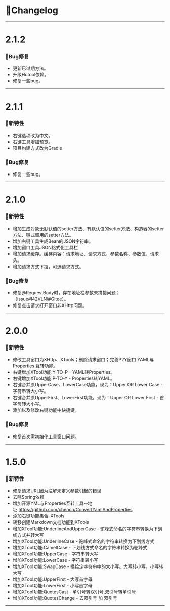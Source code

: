 
# 🚀Changelog
-------------------------------------------------------------------------------------------------------------

# 2.1.2

### 🐞Bug修复
* 更新已过期方法。
* 升级Hutool依赖。
* 修复一些bug。
-------------------------------------------------------------------------------------------------------------

# 2.1.1

### 🐣新特性
* 右键选项改为中文。
* 右键工具增加预览。
* 项目构建方式改为Gradle
### 🐞Bug修复
* 修复一些bug。
-------------------------------------------------------------------------------------------------------------

# 2.1.0

### 🐣新特性
* 增加生成对象无默认值的setter方法、有默认值的setter方法、构造器的setter方法、链式调用的setter方法。
* 增加右键工具生成Bean的JSON字符串。
* 增加窗口工具JSON格式化工具栏
* 增加请求缓存。缓存内容：请求地址、请求方式、参数名称、参数值、请求头。
* 增加请求方式下拉，可选请求方式。
### 🐞Bug修复
* 修复@RequestBody时，存在地址栏参数未拼接问题；（issue#I42VLN@Gitee）。
* 修复点击请求打开窗口非XHttp问题。

-------------------------------------------------------------------------------------------------------------

# 2.0.0

### 🐣新特性
* 修改工具窗口为XHttp、XTools；删除请求窗口；完善P2Y窗口 YAML与Properties 互转功能。
* 右键增加XTool功能:Y-TO-P - YAML转Properties。
* 右键增加XTool功能:P-TO-Y - Properties转YAML。
* 右键合并原UpperCase、LowerCase功能，现为：Upper OR Lower Case - 字符串转大小写。
* 右键合并原UpperFirst、LowerFirst功能，现为：Upper OR Lower First - 首字母转大小写。
* 添加以及修改右键功能中快捷键。
### 🐞Bug修复
* 修复首次需初始化工具窗口问题。

-------------------------------------------------------------------------------------------------------------

# 1.5.0

### 🐣新特性
* 修复请求URL因为注解未定义参数引起的错误
* 去除Spring依赖
* 增加开源YML与Properties互转工具--地址:<a href="https://github.com/chencn/ConvertYamlAndProperties">https://github.com/chencn/ConvertYamlAndProperties</a>
* 添加右键功能集合-XTools
* 转移创建Markdown文档功能到XTools
* 增加XTool功能:UnderlineAndUpperCase - 驼峰式命名的字符串转换为下划线方式并转大写
* 增加XTool功能:UnderlineCase - 驼峰式命名的字符串转换为下划线方式
* 增加XTool功能:CamelCase - 下划线方式命名的字符串转换为驼峰式
* 增加XTool功能:UpperCase - 字符串转大写
* 增加XTool功能:LowerCase - 字符串转小写
* 增加XTool功能:SwapCase - 换给定字符串中的大小写。大写转小写，小写转大写
* 增加XTool功能:UpperFirst - 大写首字母
* 增加XTool功能:LowerFirst - 小写首字母
* 增加XTool功能:QuotesCast - 单引号转双引号,双引号转单引号
* 增加XTool功能:QuotesChange - 去双引号 加 双引号

-------------------------------------------------------------------------------------------------------------
